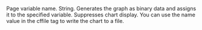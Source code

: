 Page variable name. String. Generates the graph as
            binary data and assigns it to the specified variable.
            Suppresses chart display. You can use the name value in
            the cffile tag to write the chart to a file.